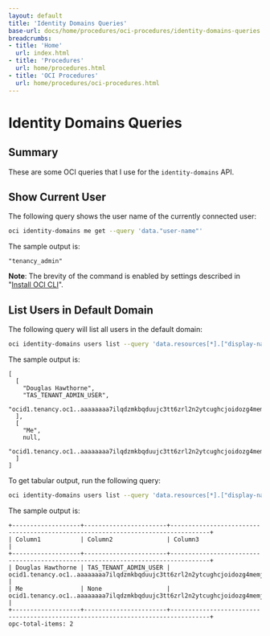 ```yaml
---
layout: default
title: 'Identity Domains Queries'
base-url: docs/home/procedures/oci-procedures/identity-domains-queries.html
breadcrumbs:
- title: 'Home'
  url: index.html
- title: 'Procedures'
  url: home/procedures.html
- title: 'OCI Procedures'
  url: home/procedures/oci-procedures.html
---
```


# Identity Domains Queries

## Summary

These are some OCI queries that I use for the `identity-domains` API.

## Show Current User

The following query shows the user name of the currently connected user:

```bash
oci identity-domains me get --query 'data."user-name"'
```

The sample output is:

```text
"tenancy_admin"
```

__Note__: The brevity of the command is enabled by settings described in "[Install OCI CLI](home/procedures/oci-procedures/install-oci-cli.html)".

## List Users in Default Domain

The following query will list all users in the default domain:

```bash
oci identity-domains users list --query 'data.resources[*].["display-name","nick-name","compartment-ocid"]'
```

The sample output is:

```text
[
  [
    "Douglas Hawthorne",
    "TAS_TENANT_ADMIN_USER",
    "ocid1.tenancy.oc1..aaaaaaaa7ilqdzmkbqduujc3tt6zrl2n2ytcughcjoidozg4memj2k4cm7na"
  ],
  [
    "Me",
    null,
    "ocid1.tenancy.oc1..aaaaaaaa7ilqdzmkbqduujc3tt6zrl2n2ytcughcjoidozg4memj2k4cm7na"
  ]
]
```

To get tabular output, run the following query:

```bash
oci identity-domains users list --query 'data.resources[*].["display-name","nick-name","compartment-ocid"]' --output table
```

The sample output is:

```text
+-------------------+-----------------------+---------------------------------------------------------------------------------+
| Column1           | Column2               | Column3                                                                         |
+-------------------+-----------------------+---------------------------------------------------------------------------------+
| Douglas Hawthorne | TAS_TENANT_ADMIN_USER | ocid1.tenancy.oc1..aaaaaaaa7ilqdzmkbqduujc3tt6zrl2n2ytcughcjoidozg4memj2k4cm7na |
| Me                | None                  | ocid1.tenancy.oc1..aaaaaaaa7ilqdzmkbqduujc3tt6zrl2n2ytcughcjoidozg4memj2k4cm7na |
+-------------------+-----------------------+---------------------------------------------------------------------------------+
opc-total-items: 2
```
